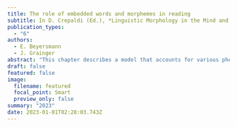 ```yaml
---
title: The role of embedded words and morphemes in reading
subtitle: In D. Crepaldi (Ed.), *Linguistic Morphology in the Mind and Brain*. Routledge.  
publication_types:
  - "6"
authors:
  - E. Beyersmann
  - J. Grainger
abstract: "This chapter describes a model that accounts for various phenomena related to morphological processing in skilled reading and reading acquisition. The model implements a non-morphological mechanism of embedded word activation and a morphological affix activation mechanism associated with the principle of morpho-orthographic full decomposition. It builds on two streams of research that have emerged from the field of visual word recognition. The first stream centres on the examination of morphologically complex words like farmer and presents evidence for a mechanism by which skilled readers decompose complex words into morphemic subunits (*farm* + *er*). The second stream focuses on the investigation of complex nonwords like farmity and speaks in favour of a non-morphological mechanism by which embedded words (*farm*) are activated by mapping letters onto whole-word representations. Our model combines affix and embedded word activation in the form of two parallel mechanisms for associating orthography with meaning during reading. The combination of these two mechanisms is further supported by findings from younger readers, showing that embedded word activation and morpho-orthographic processing are acquired at different developmental stages. Embedded word activation develops early, whereas the ability to decompose words into morphemes is a comparatively late acquired milestone."
draft: false
featured: false
image:
  filename: featured
  focal_point: Smart
  preview_only: false
summary: "2023"
date: 2023-01-01T02:28:03.743Z
---
```

